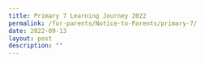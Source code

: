 ```yaml
---
title: Primary 7 Learning Journey 2022
permalink: /for-parents/Notice-to-Parents/primary-7/
date: 2022-09-13
layout: post
description: ""
---
```




